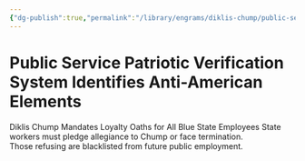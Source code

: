 ```yaml
---
{"dg-publish":true,"permalink":"/library/engrams/diklis-chump/public-service-patriotic-verification-system-identifies-anti-american-elements/","tags":["DC/Blue-States","DC/AS5"]}
---
```


# Public Service Patriotic Verification System Identifies Anti-American Elements
Diklis Chump Mandates Loyalty Oaths for All Blue State Employees
	State workers must pledge allegiance to Chump or face termination.  
	Those refusing are blacklisted from future public employment.
